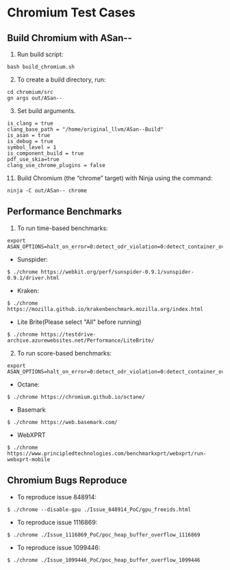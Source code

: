 # Chromium Test Cases
## Build Chromium with ASan--
1. Run build script:
```
bash build_chromium.sh
```
2. To create a build directory, run:
```
cd chromium/src
gn args out/ASan--
```
3. Set build arguments.
```
is_clang = true
clang_base_path = "/home/original_llvm/ASan--Build"
is_asan = true
is_debug = true
symbol_level = 1
is_component_build = true
pdf_use_skia=true
clang_use_chrome_plugins = false
```
11. Build Chromium (the “chrome” target) with Ninja using the command:
```
ninja -C out/ASan-- chrome
```
## Performance Benchmarks
1. To run time-based benchmarks:
```
export ASAN_OPTIONS=halt_on_error=0:detect_odr_violation=0:detect_container_overflow=0
```
- Sunspider:
```
$ ./chrome https://webkit.org/perf/sunspider-0.9.1/sunspider-0.9.1/driver.html
```
- Kraken:
```
$ ./chrome https://mozilla.github.io/krakenbenchmark.mozilla.org/index.html
```
- Lite Brite(Please select "All" before running)
```
$ ./chrome https://testdrive-archive.azurewebsites.net/Performance/LiteBrite/
```

2. To run score-based benchmarks:
```
export ASAN_OPTIONS=halt_on_error=0:detect_odr_violation=0:detect_container_overflow=0
```
- Octane:
```
$ ./chrome https://chromium.github.io/octane/
```
- Basemark
```
$ ./chrome https://web.basemark.com/
```
- WebXPRT
```
$ ./chrome https://www.principledtechnologies.com/benchmarkxprt/webxprt/run-webxprt-mobile
```

## Chromium Bugs Reproduce
- To reproduce issue 848914:
```
$ ./chrome --disable-gpu ./Issue_848914_PoC/gpu_freeids.html
```

- To reproduce issue 1116869:
```
$ ./chrome ./Issue_1116869_PoC/poc_heap_buffer_overflow_1116869
```

- To reproduce issue 1099446:
```
$ ./chrome ./Issue_1099446_PoC/poc_heap_buffer_overflow_1099446
```

